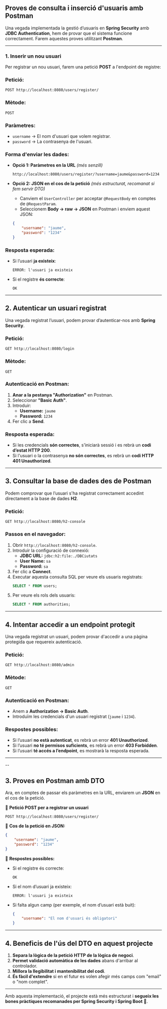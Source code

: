 ## **Proves de consulta i inserció d'usuaris amb Postman**

Una vegada implementada la gestió d’usuaris en **Spring Security** amb **JDBC Authentication**, hem de provar que el sistema funcione correctament. Farem aquestes proves utilitzant **Postman**.

---

### **1. Inserir un nou usuari**

Per registrar un nou usuari, farem una petició **POST** a l'endpoint de registre:

### **Petició:**
```
POST http://localhost:8080/users/register/
```

### **Mètode:**
`POST`

### **Paràmetres:**
- `username` → El nom d'usuari que volem registrar.
- `password` → La contrasenya de l'usuari.

### **Forma d'enviar les dades:**
- **Opció 1: Paràmetres en la URL** *(més senzill)*
  ```
  http://localhost:8080/users/register/?username=jaume&password=1234
  ```

- **Opció 2: JSON en el cos de la petició** *(més estructurat, recomanat si fem servir DTO)*
  - Canviem el `UserController` per acceptar `@RequestBody` en comptes de `@RequestParam`.
  - Seleccionem **Body -> raw -> JSON** en Postman i enviem aquest JSON:
  ```json
  {
      "username": "jaume",
      "password": "1234"
  }
  ```

### **Resposta esperada:**
- Si l’usuari **ja existeix**:
  ```plaintext
  ERROR: l'usuari ja existeix
  ```
- Si el registre **és correcte**:
  ```plaintext
  OK
  ```

---

## **2. Autenticar un usuari registrat**

Una vegada registrat l’usuari, podem provar d’autenticar-nos amb **Spring Security**.

### **Petició:**
```
GET http://localhost:8080/login
```

### **Mètode:**
`GET`

### **Autenticació en Postman:**
1. **Anar a la pestanya "Authorization"** en Postman.
2. Seleccionar **"Basic Auth"**.
3. Introduir:
   - **Username:** `jaume`
   - **Password:** `1234`
4. Fer clic a **Send**.

### **Resposta esperada:**
- Si les credencials **són correctes**, s’iniciarà sessió i es rebrà un **codi d’estat HTTP 200**.
- Si l'usuari o la contrasenya **no són correctes**, es rebrà un **codi HTTP 401 Unauthorized**.

---

## **3. Consultar la base de dades des de Postman**

Podem comprovar que l’usuari s'ha registrat correctament accedint directament a la base de dades **H2**.

### **Petició:**
```
GET http://localhost:8080/h2-console
```

### **Passos en el navegador:**
1. Obrir `http://localhost:8080/h2-console`.
2. Introduir la configuració de connexió:
   - **JDBC URL:** `jdbc:h2:file:./DBCiutats`
   - **User Name:** `sa`
   - **Password:** `sa`
3. Fer clic a **Connect**.
4. Executar aquesta consulta SQL per veure els usuaris registrats:
   ```sql
   SELECT * FROM users;
   ```
5. Per veure els rols dels usuaris:
   ```sql
   SELECT * FROM authorities;
   ```

---

## **4. Intentar accedir a un endpoint protegit**

Una vegada registrat un usuari, podem provar d'accedir a una pàgina protegida que requereix autenticació.

### **Petició:**
```
GET http://localhost:8080/admin
```

### **Mètode:**
`GET`

### **Autenticació en Postman:**
- Anem a **Authorization -> Basic Auth**.
- Introduïm les credencials d'un usuari registrat (`jaume` i `1234`).

### **Respostes possibles:**
- Si l’usuari **no està autenticat**, es rebrà un error **401 Unauthorized**.
- Si l’usuari **no té permisos suficients**, es rebrà un error **403 Forbidden**.
- Si l’usuari **té accés a l’endpoint**, es mostrarà la resposta esperada.

---

--

## **3. Proves en Postman amb DTO**

Ara, en comptes de passar els paràmetres en la URL, enviarem un **JSON** en el cos de la petició.

📌 **Petició POST per a registrar un usuari**
```
POST http://localhost:8080/users/register/
```

📌 **Cos de la petició en JSON:**
```json
{
    "username": "jaume",
    "password": "1234"
}
```

📌 **Respostes possibles:**
- Si el registre és correcte:
  ```plaintext
  OK
  ```
- Si el nom d’usuari ja existeix:
  ```plaintext
  ERROR: l'usuari ja existeix
  ```
- Si falta algun camp (per exemple, el nom d’usuari està buit):
  ```json
  {
      "username": "El nom d'usuari és obligatori"
  }
  ```

---

## **4. Beneficis de l'ús del DTO en aquest projecte**
1. **Separa la lògica de la petició HTTP de la lògica de negoci**.
2. **Permet validació automàtica de les dades** abans d'arribar al controlador.
3. **Millora la llegibilitat i mantenibilitat del codi**.
4. **És fàcil d'extendre** si en el futur es volen afegir més camps com "email" o "nom complet".

---

Amb aquesta implementació, el projecte està més estructurat i **segueix les bones pràctiques recomanades per Spring Security i Spring Boot** 🚀.
